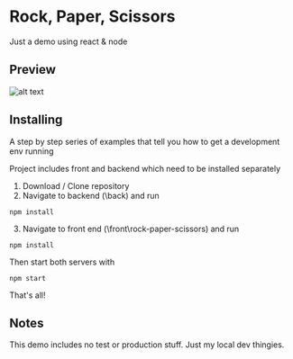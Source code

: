 # Rock, Paper, Scissors

Just a demo using react & node

## Preview

![alt text](https://www.pohatta.com/wp-content/uploads/2019/03/GameImg.png)

## Installing

A step by step series of examples that tell you how to get a development env running

Project includes front and backend which need to be installed separately

1. Download / Clone repository
2. Navigate to backend (\back) and run

```
npm install
```

3. Navigate to front end (\front\rock-paper-scissors) and run

```
npm install
```
Then start both servers with

```
npm start
```

That's all!

## Notes

This demo includes no test or production stuff. Just my local dev thingies.
